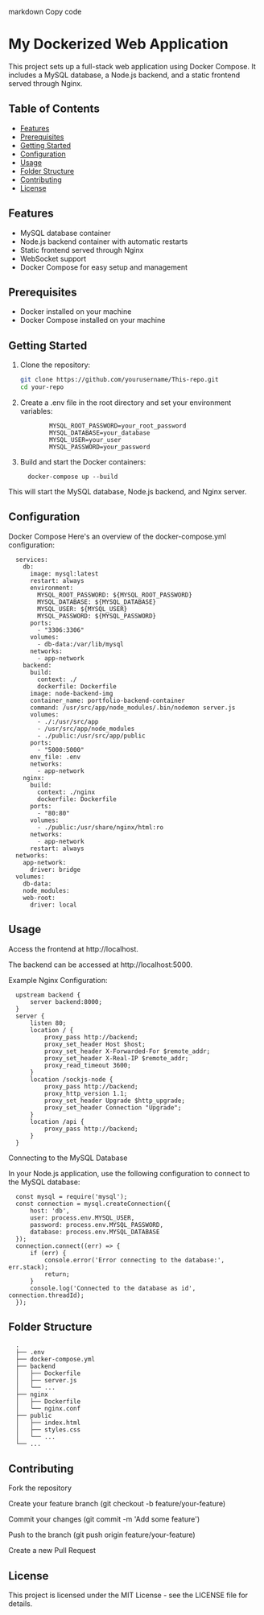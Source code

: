 markdown
Copy code
# My Dockerized Web Application

This project sets up a full-stack web application using Docker Compose. It includes a MySQL database, a Node.js backend, and a static frontend served through Nginx.

## Table of Contents

- [Features](#features)
- [Prerequisites](#prerequisites)
- [Getting Started](#getting-started)
- [Configuration](#configuration)
- [Usage](#usage)
- [Folder Structure](#folder-structure)
- [Contributing](#contributing)
- [License](#license)

## Features

- MySQL database container
- Node.js backend container with automatic restarts
- Static frontend served through Nginx
- WebSocket support
- Docker Compose for easy setup and management

## Prerequisites

- Docker installed on your machine
- Docker Compose installed on your machine

## Getting Started

1. Clone the repository:

   ```bash
   git clone https://github.com/yourusername/This-repo.git
   cd your-repo
2. Create a .env file in the root directory and set your environment variables:

               MYSQL_ROOT_PASSWORD=your_root_password
               MYSQL_DATABASE=your_database
               MYSQL_USER=your_user
               MYSQL_PASSWORD=your_password
4. Build and start the Docker containers:


         docker-compose up --build
This will start the MySQL database, Node.js backend, and Nginx server.

## Configuration
Docker Compose
Here's an overview of the docker-compose.yml configuration:
      
      services:
        db:
          image: mysql:latest
          restart: always
          environment:
            MYSQL_ROOT_PASSWORD: ${MYSQL_ROOT_PASSWORD}
            MYSQL_DATABASE: ${MYSQL_DATABASE}
            MYSQL_USER: ${MYSQL_USER}
            MYSQL_PASSWORD: ${MYSQL_PASSWORD}
          ports:
            - "3306:3306"
          volumes:
            - db-data:/var/lib/mysql
          networks:
            - app-network
        backend:
          build:
            context: ./
            dockerfile: Dockerfile
          image: node-backend-img
          container_name: portfolio-backend-container
          command: /usr/src/app/node_modules/.bin/nodemon server.js
          volumes:
            - ./:/usr/src/app
            - /usr/src/app/node_modules
            - ./public:/usr/src/app/public
          ports:
            - "5000:5000"
          env_file: .env
          networks:
            - app-network
        nginx:
          build:
            context: ./nginx
            dockerfile: Dockerfile
          ports:
            - "80:80"
          volumes:
            - ./public:/usr/share/nginx/html:ro
          networks:
            - app-network
          restart: always
      networks:
        app-network:
          driver: bridge
      volumes:
        db-data:
        node_modules:
        web-root:
          driver: local
## Usage
Access the frontend at http://localhost.

The backend can be accessed at http://localhost:5000.

Example Nginx Configuration:

      upstream backend {
          server backend:8000;
      } 
      server {
          listen 80;
          location / {
              proxy_pass http://backend; 
              proxy_set_header Host $host;
              proxy_set_header X-Forwarded-For $remote_addr;
              proxy_set_header X-Real-IP $remote_addr;
              proxy_read_timeout 3600;
          }
          location /sockjs-node {
              proxy_pass http://backend;
              proxy_http_version 1.1;
              proxy_set_header Upgrade $http_upgrade;
              proxy_set_header Connection "Upgrade";
          }
          location /api {
              proxy_pass http://backend;
          }
      }
   
Connecting to the MySQL Database

In your Node.js application, use the following configuration to connect to the MySQL database:

      const mysql = require('mysql');
      const connection = mysql.createConnection({
          host: 'db',
          user: process.env.MYSQL_USER,
          password: process.env.MYSQL_PASSWORD,
          database: process.env.MYSQL_DATABASE
      });
      connection.connect((err) => {
          if (err) {
              console.error('Error connecting to the database:', err.stack);
              return;
          }
          console.log('Connected to the database as id', connection.threadId);
      });
   
## Folder Structure
      .
      ├── .env
      ├── docker-compose.yml
      ├── backend
      │   ├── Dockerfile
      │   ├── server.js
      │   └── ...
      ├── nginx
      │   ├── Dockerfile
      │   └── nginx.conf
      ├── public
      │   ├── index.html
      │   ├── styles.css
      │   └── ...
      └── ...
   
## Contributing

Fork the repository

Create your feature branch (git checkout -b feature/your-feature)

Commit your changes (git commit -m 'Add some feature')

Push to the branch (git push origin feature/your-feature)

Create a new Pull Request

## License
This project is licensed under the MIT License - see the LICENSE file for details.
